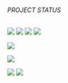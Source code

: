 ###### PROJECT STATUS
![](https://img.shields.io/website?down_color=red&down_message=OFFLINE&label=META%C2%B3&style=for-the-badge&up_color=green&up_message=ONLINE&url=https%3A%2F%2Fmetalabs.org.uk) ![](https://img.shields.io/netlify/inspiring-ritchie-0e2717?style=for-the-badge) ![](https://img.shields.io/github/commit-activity/w/NXi3/project?style=for-the-badge) ![](https://img.shields.io/github/last-commit/NXi3/project?style=for-the-badge)

![](https://img.shields.io/github/package-json/v/NXi3/project?label=META%C2%B3%20Ver&style=for-the-badge)

![](https://img.shields.io/twitch/extension/v/e6e6k1m4hm7otxtd13pytni1te7rta?style=for-the-badge)

![](https://img.shields.io/github/languages/count/NXi3/project?style=for-the-badge) ![](https://img.shields.io/twitter/follow/metatetracube?style=for-the-badge)
